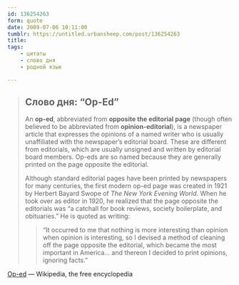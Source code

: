 ```yaml
---
id: 136254263
form: quote
date: 2009-07-06 10:11:00
tumblr: https://untitled.urbansheep.com/post/136254263
title: 
tags:
    - цитаты
    - слово дня
    - родной язык

---
```


<blockquote>
<h2>Слово дня: “Op-Ed”</h2>
<p>An <strong>op-ed</strong>, abbreviated from <strong>opposite the editorial page</strong> (though often believed to be abbreviated from <strong>opinion-editorial</strong>), is a newspaper article that expresses the opinions of a named writer who is usually unaffiliated with the newspaper&rsquo;s editorial board. These are different from editorials, which are usually unsigned and written by editorial board members. Op-eds are so named because they are generally printed on the page opposite the editorial.</p>

<p>Although standard editorial pages have been printed by newspapers for many centuries, the first modern op-ed page was created in 1921 by Herbert Bayard Swope of <i>The New York Evening World</i>. When he took over as editor in 1920, he realized that the page opposite the editorials was &ldquo;a catchall for book reviews, society boilerplate, and obituaries.&rdquo; He is quoted as writing:</p>

<blockquote><p>“It occurred to me that nothing is more interesting than opinion when opinion is interesting, so I devised a method of cleaning off the page opposite the editorial, which became the most important in America&hellip; and thereon I decided to print opinions, ignoring facts.”
</p></blockquote>
</blockquote>

<a href="http://en.wikipedia.org/wiki/Oped">Op-ed</a> — Wikipedia, the free encyclopedia
